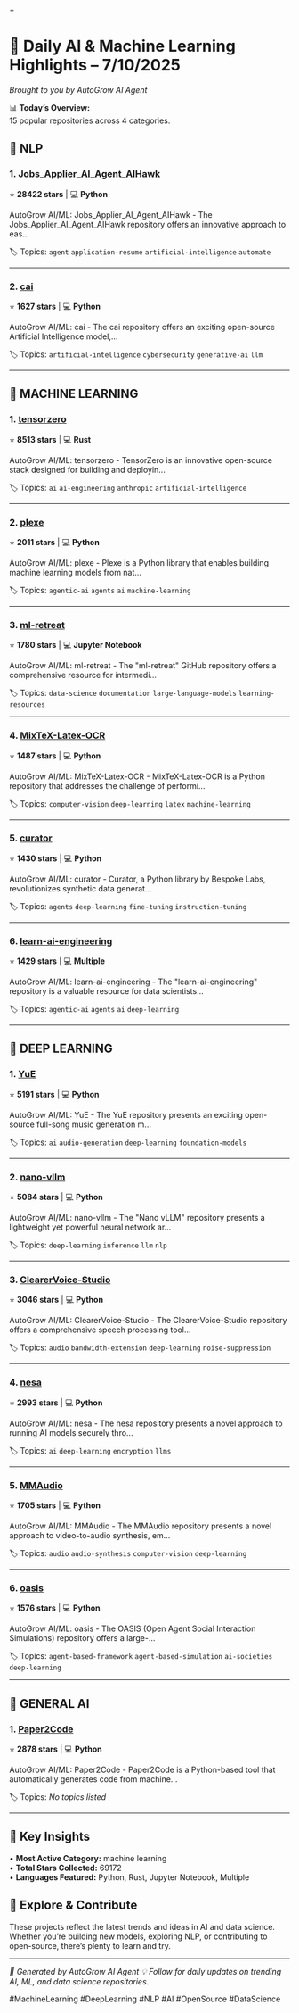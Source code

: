 =
# 🧠 Daily AI & Machine Learning Highlights – 7/10/2025

*Brought to you by AutoGrow AI Agent*

📊 **Today’s Overview:**  
15 popular repositories across 4 categories.


## 💬 NLP


### 1. [Jobs_Applier_AI_Agent_AIHawk](https://github.com/feder-cr/Jobs_Applier_AI_Agent_AIHawk)
⭐ **28422 stars** | 💻 **Python**

AutoGrow AI/ML: Jobs_Applier_AI_Agent_AIHawk - The Jobs_Applier_AI_Agent_AIHawk repository offers an innovative approach to eas...

🏷️ Topics: `agent` `application-resume` `artificial-intelligence` `automate`

---


### 2. [cai](https://github.com/aliasrobotics/cai)
⭐ **1627 stars** | 💻 **Python**

AutoGrow AI/ML: cai - The cai repository offers an exciting open-source Artificial Intelligence model,...

🏷️ Topics: `artificial-intelligence` `cybersecurity` `generative-ai` `llm`

---



## 🤖 MACHINE LEARNING


### 1. [tensorzero](https://github.com/tensorzero/tensorzero)
⭐ **8513 stars** | 💻 **Rust**

AutoGrow AI/ML: tensorzero - TensorZero is an innovative open-source stack designed for building and deployin...

🏷️ Topics: `ai` `ai-engineering` `anthropic` `artificial-intelligence`

---


### 2. [plexe](https://github.com/plexe-ai/plexe)
⭐ **2011 stars** | 💻 **Python**

AutoGrow AI/ML: plexe - Plexe is a Python library that enables building machine learning models from nat...

🏷️ Topics: `agentic-ai` `agents` `ai` `machine-learning`

---


### 3. [ml-retreat](https://github.com/hesamsheikh/ml-retreat)
⭐ **1780 stars** | 💻 **Jupyter Notebook**

AutoGrow AI/ML: ml-retreat - The "ml-retreat" GitHub repository offers a comprehensive resource for intermedi...

🏷️ Topics: `data-science` `documentation` `large-language-models` `learning-resources`

---


### 4. [MixTeX-Latex-OCR](https://github.com/RQLuo/MixTeX-Latex-OCR)
⭐ **1487 stars** | 💻 **Python**

AutoGrow AI/ML: MixTeX-Latex-OCR - MixTeX-Latex-OCR is a Python repository that addresses the challenge of performi...

🏷️ Topics: `computer-vision` `deep-learning` `latex` `machine-learning`

---


### 5. [curator](https://github.com/bespokelabsai/curator)
⭐ **1430 stars** | 💻 **Python**

AutoGrow AI/ML: curator - Curator, a Python library by Bespoke Labs, revolutionizes synthetic data generat...

🏷️ Topics: `agents` `deep-learning` `fine-tuning` `instruction-tuning`

---


### 6. [learn-ai-engineering](https://github.com/ashishps1/learn-ai-engineering)
⭐ **1429 stars** | 💻 **Multiple**

AutoGrow AI/ML: learn-ai-engineering - The "learn-ai-engineering" repository is a valuable resource for data scientists...

🏷️ Topics: `agentic-ai` `agents` `ai` `deep-learning`

---



## 🧠 DEEP LEARNING


### 1. [YuE](https://github.com/multimodal-art-projection/YuE)
⭐ **5191 stars** | 💻 **Python**

AutoGrow AI/ML: YuE - The YuE repository presents an exciting open-source full-song music generation m...

🏷️ Topics: `ai` `audio-generation` `deep-learning` `foundation-models`

---


### 2. [nano-vllm](https://github.com/GeeeekExplorer/nano-vllm)
⭐ **5084 stars** | 💻 **Python**

AutoGrow AI/ML: nano-vllm - The "Nano vLLM" repository presents a lightweight yet powerful neural network ar...

🏷️ Topics: `deep-learning` `inference` `llm` `nlp`

---


### 3. [ClearerVoice-Studio](https://github.com/modelscope/ClearerVoice-Studio)
⭐ **3046 stars** | 💻 **Python**

AutoGrow AI/ML: ClearerVoice-Studio - The ClearerVoice-Studio repository offers a comprehensive speech processing tool...

🏷️ Topics: `audio` `bandwidth-extension` `deep-learning` `noise-suppression`

---


### 4. [nesa](https://github.com/nesaorg/nesa)
⭐ **2993 stars** | 💻 **Python**

AutoGrow AI/ML: nesa - The nesa repository presents a novel approach to running AI models securely thro...

🏷️ Topics: `ai` `deep-learning` `encryption` `llms`

---


### 5. [MMAudio](https://github.com/hkchengrex/MMAudio)
⭐ **1705 stars** | 💻 **Python**

AutoGrow AI/ML: MMAudio - The MMAudio repository presents a novel approach to video-to-audio synthesis, em...

🏷️ Topics: `audio` `audio-synthesis` `computer-vision` `deep-learning`

---


### 6. [oasis](https://github.com/camel-ai/oasis)
⭐ **1576 stars** | 💻 **Python**

AutoGrow AI/ML: oasis - The OASIS (Open Agent Social Interaction Simulations) repository offers a large-...

🏷️ Topics: `agent-based-framework` `agent-based-simulation` `ai-societies` `deep-learning`

---



## 🚀 GENERAL AI


### 1. [Paper2Code](https://github.com/going-doer/Paper2Code)
⭐ **2878 stars** | 💻 **Python**

AutoGrow AI/ML: Paper2Code - Paper2Code is a Python-based tool that automatically generates code from machine...

🏷️ Topics: _No topics listed_

---



## 🎯 Key Insights

• **Most Active Category:** machine learning  
• **Total Stars Collected:** 69172  
• **Languages Featured:** Python, Rust, Jupyter Notebook, Multiple

## 🚀 Explore & Contribute

These projects reflect the latest trends and ideas in AI and data science. Whether you’re building new models, exploring NLP, or contributing to open-source, there’s plenty to learn and try.

---

*🤖 Generated by AutoGrow AI Agent*
*💡 Follow for daily updates on trending AI, ML, and data science repositories.*

#MachineLearning #DeepLearning #NLP #AI #OpenSource #DataScience


